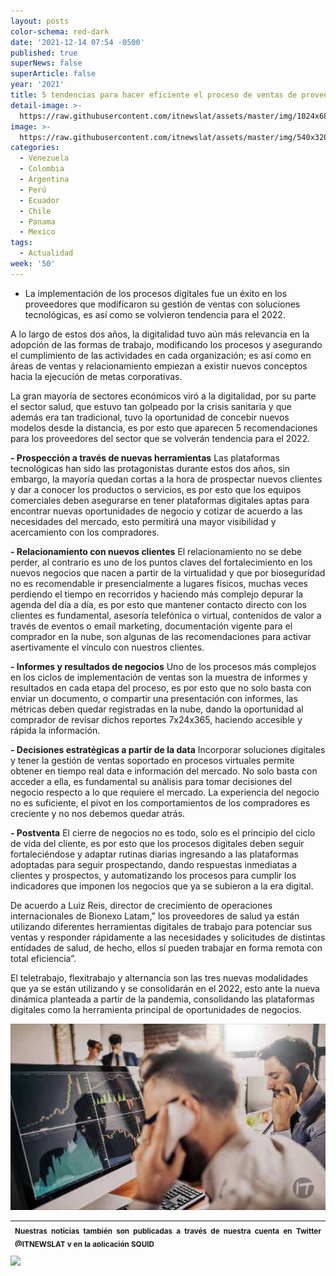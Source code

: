 ```yaml
---
layout: posts
color-schema: red-dark
date: '2021-12-14 07:54 -0500'
published: true
superNews: false
superArticle: false
year: '2021'
title: 5 tendencias para hacer eficiente el proceso de ventas de proveedores en 2022
detail-image: >-
  https://raw.githubusercontent.com/itnewslat/assets/master/img/1024x680/Analitica-g.jpg
image: >-
  https://raw.githubusercontent.com/itnewslat/assets/master/img/540x320/Analitica-p.jpg
categories:
  - Venezuela
  - Colombia
  - Argentina
  - Perú
  - Ecuador
  - Chile
  - Panama
  - Mexico
tags:
  - Actualidad
week: '50'
---
```

- La implementación de los procesos digitales fue un éxito en los proveedores que modificaron su gestión de ventas con soluciones tecnológicas, es así como se volvieron tendencia para el 2022.

A lo largo de estos dos años, la digitalidad tuvo aún más relevancia en la adopción de las formas de trabajo, modificando los procesos y asegurando el cumplimiento de las actividades en cada organización; es así como en áreas de ventas y relacionamiento empiezan a existir nuevos conceptos hacia la ejecución de metas corporativas.
 
La gran mayoría de sectores económicos viró a la digitalidad, por su parte el sector salud, que estuvo tan golpeado por la crisis sanitaria y que además era tan tradicional, tuvo la oportunidad de concebir nuevos modelos desde la distancia, es por esto que aparecen 5 recomendaciones para los proveedores del sector que se volverán tendencia para el 2022.
 
**- Prospección a través de nuevas herramientas**
Las plataformas tecnológicas han sido las protagonistas durante estos dos años, sin embargo, la mayoría quedan cortas a la hora de prospectar nuevos clientes y dar a conocer los productos o servicios, es por esto que los equipos comerciales deben asegurarse en tener plataformas digitales aptas para encontrar nuevas oportunidades de negocio y cotizar de acuerdo a las necesidades del mercado, esto permitirá una mayor visibilidad y acercamiento con los compradores.
 
**- Relacionamiento con nuevos clientes**
El relacionamiento no se debe perder, al contrario es uno de los puntos claves del fortalecimiento en los nuevos negocios que nacen a partir de la virtualidad y que por bioseguridad no es recomendable ir presencialmente a lugares físicos, muchas veces perdiendo el tiempo en recorridos y haciendo más complejo depurar la agenda del día a día, es por esto que mantener contacto directo con los clientes es fundamental, asesoría telefónica o virtual, contenidos de valor a través de eventos o email marketing, documentación vigente para el comprador en la nube, son algunas de las recomendaciones para activar asertivamente el vínculo con nuestros clientes.
 
**- Informes y resultados de negocios**
Uno de los procesos más complejos en los ciclos de implementación de ventas son la muestra de informes y resultados en cada etapa del proceso, es por esto que no solo basta con enviar un documento, o compartir una presentación con informes, las métricas deben quedar registradas en la nube, dando la oportunidad al comprador de revisar dichos reportes 7x24x365, haciendo accesible y rápida la información.
 
**- Decisiones estratégicas a partir de la data**
Incorporar soluciones digitales y tener la gestión de ventas soportado en procesos virtuales permite obtener en tiempo real data e información del mercado. No solo basta con acceder a ella, es fundamental su análisis para tomar decisiones del negocio respecto a lo que requiere el mercado. La experiencia del negocio no es suficiente, el pívot en los comportamientos de los compradores es creciente y no nos debemos quedar atrás.
 
**- Postventa**
El cierre de negocios no es todo, solo es el principio del ciclo de vida del cliente, es por esto que los procesos digitales deben seguir fortaleciéndose y adaptar rutinas diarias ingresando a las plataformas adoptadas para seguir prospectando, dando respuestas inmediatas a clientes y prospectos, y automatizando los procesos para cumplir los indicadores que imponen los negocios que ya se subieron a la era digital.
 
De acuerdo a Luiz Reis, director de crecimiento de operaciones internacionales de Bionexo Latam,” los proveedores de salud ya están utilizando diferentes herramientas digitales de trabajo para potenciar sus ventas y responder rápidamente a las necesidades y solicitudes de distintas entidades de salud, de hecho, ellos sí pueden trabajar en forma remota con total eficiencia”.
 
El teletrabajo, flexitrabajo y alternancia son las tres nuevas modalidades que ya se están utilizando y se consolidarán en el 2022, esto ante la nueva dinámica planteada a partir de la pandemia, consolidando las plataformas digitales como la herramienta principal de oportunidades de negocios.

![](https://raw.githubusercontent.com/itnewslat/assets/master/img/540x320/Analitica-p.jpg)

<table style="height: 42px;" width="569">
<tbody>
<tr>
<td style="text-align: justify;"><sub><strong>Nuestras noticias también son publicadas a través de nuestra cuenta en Twitter <a href="https://twitter.com/itnewslat?lang=es">@ITNEWSLAT</a> y en la aplicación <a href="https://squidapp.co/en/">SQUID</a></strong></sub></td>
</tr>
</tbody>
</table>

<img src="https://tracker.metricool.com/c3po.jpg?hash=56f88a41e39ab42c063cc51676587a04"/>